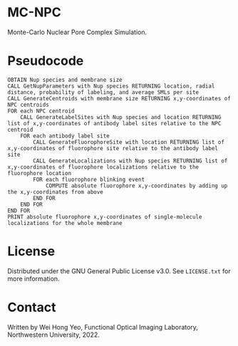 # MC-NPC
Monte-Carlo Nuclear Pore Complex Simulation.

# Pseudocode
```
OBTAIN Nup species and membrane size
CALL GetNupParameters with Nup species RETURNING location, radial distance, probability of labeling, and average SMLs per site
CALL GenerateCentroids with membrane size RETURNING x,y-coordinates of NPC centroids
FOR each NPC centroid
    CALL GenerateLabelSites with Nup species and location RETURNING list of x,y-coordinates of antibody label sites relative to the NPC centroid
    FOR each antibody label site
        CALL GenerateFluorophoreSite with location RETURNING list of x,y-coordinates of fluorophore site relative to the antibody label site
        CALL GenerateLocalizations with Nup species RETURNING list of x,y-coordinates of fluorophore localizations relative to the fluorophore location
        FOR each fluorophore blinking event
            COMPUTE absolute fluorophore x,y-coordinates by adding up the x,y-coordinates from above
        END FOR
    END FOR
END FOR
PRINT absolute fluorophore x,y-coordinates of single-molecule localizations for the whole membrane
```

# License
Distributed under the GNU General Public License v3.0. See `LICENSE.txt` for more information.

# Contact
Written by Wei Hong Yeo, Functional Optical Imaging Laboratory, Northwestern University, 2022.